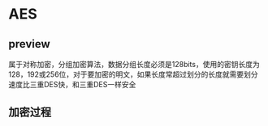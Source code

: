 # AES

## preview
属于对称加密，分组加密算法，数据分组长度必须是128bits，使用的密钥长度为128，192或256位，对于要加密的明文，如果长度常超过划分的长度就需要划分
速度比三重DES快，和三重DES一样安全

## 加密过程